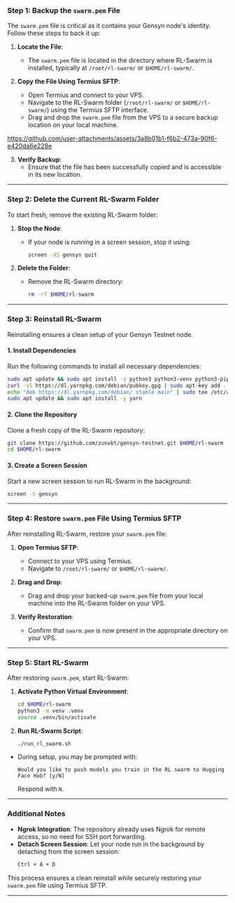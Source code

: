 



### **Step 1: Backup the `swarm.pem` File**

The `swarm.pem` file is critical as it contains your Gensyn node's identity. Follow these steps to back it up:

1. **Locate the File**:
   - The `swarm.pem` file is located in the directory where RL-Swarm is installed, typically at `/root/rl-swarm/` or `$HOME/rl-swarm/`.

2. **Copy the File Using Termius SFTP**:
   - Open Termius and connect to your VPS.
   - Navigate to the RL-Swarm folder (`/root/rl-swarm/` or `$HOME/rl-swarm/`) using the Termius SFTP interface.
   - Drag and drop the `swarm.pem` file from the VPS to a secure backup location on your local machine.
  
     

https://github.com/user-attachments/assets/3a8b01b1-f6b2-473a-90f6-e420da6e228e



3. **Verify Backup**:
   - Ensure that the file has been successfully copied and is accessible in its new location.

---

### **Step 2: Delete the Current RL-Swarm Folder**

To start fresh, remove the existing RL-Swarm folder:

1. **Stop the Node**:
   - If your node is running in a screen session, stop it using:
     ```bash
     screen -XS gensyn quit
     ```

2. **Delete the Folder**:
   - Remove the RL-Swarm directory:
     ```bash
     rm -rf $HOME/rl-swarm
     ```

---

### **Step 3: Reinstall RL-Swarm**

Reinstalling ensures a clean setup of your Gensyn Testnet node.

#### **1. Install Dependencies**
Run the following commands to install all necessary dependencies:

```bash
sudo apt update && sudo apt install -y python3 python3-venv python3-pip curl screen git yarn
curl -sS https://dl.yarnpkg.com/debian/pubkey.gpg | sudo apt-key add -
echo "deb https://dl.yarnpkg.com/debian/ stable main" | sudo tee /etc/apt/sources.list.d/yarn.list
sudo apt update && sudo apt install -y yarn
```

#### **2. Clone the Repository**
Clone a fresh copy of the RL-Swarm repository:

```bash
git clone https://github.com/zunxbt/gensyn-testnet.git $HOME/rl-swarm
cd $HOME/rl-swarm
```

#### **3. Create a Screen Session**
Start a new screen session to run RL-Swarm in the background:

```bash
screen -S gensyn
```

---

### **Step 4: Restore `swarm.pem` File Using Termius SFTP**

After reinstalling RL-Swarm, restore your `swarm.pem` file:

1. **Open Termius SFTP**:
   - Connect to your VPS using Termius.
   - Navigate to `/root/rl-swarm/` or `$HOME/rl-swarm/`.

2. **Drag and Drop**:
   - Drag and drop your backed-up `swarm.pem` file from your local machine into the RL-Swarm folder on your VPS.

3. **Verify Restoration**:
   - Confirm that `swarm.pem` is now present in the appropriate directory on your VPS.

---

### **Step 5: Start RL-Swarm**

After restoring `swarm.pem`, start RL-Swarm:

1. **Activate Python Virtual Environment**:
   ```bash
   cd $HOME/rl-swarm
   python3 -m venv .venv
   source .venv/bin/activate
   ```

2. **Run RL-Swarm Script**:
   ```bash
   ./run_rl_swarm.sh
   ```

- During setup, you may be prompted with:
  ```
  Would you like to push models you train in the RL swarm to Hugging Face Hub? [y/N]
  ```
  Respond with `N`.

---

### Additional Notes

- **Ngrok Integration**:
  The repository already uses Ngrok for remote access, so no need for SSH port forwarding.
- **Detach Screen Session**:
  Let your node run in the background by detaching from the screen session:
  ```bash
  Ctrl + A + D
  ```

This process ensures a clean reinstall while securely restoring your `swarm.pem` file using Termius SFTP.

---
